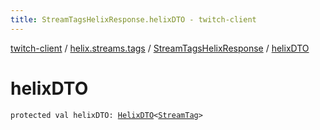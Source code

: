 ```yaml
---
title: StreamTagsHelixResponse.helixDTO - twitch-client
---
```


[twitch-client](../../index.html) / [helix.streams.tags](../index.html) / [StreamTagsHelixResponse](index.html) / [helixDTO](./helix-d-t-o.html)

# helixDTO

`protected val helixDTO: `[`HelixDTO`](../../helix.http.model/-helix-d-t-o/index.html)`<`[`StreamTag`](../../helix.streams.tags.model/-stream-tag/index.html)`>`